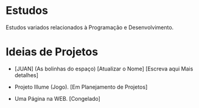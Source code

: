 # Estudos
Estudos variados relacionados à Programação e Desenvolvimento.

# Ideias de Projetos
- [JUAN] (As bolinhas do espaço) [Atualizar o Nome] [Escreva aqui Mais detalhes] 

-  Projeto Illume (Jogo). [Em Planejamento de Projetos]

-  Uma Página na WEB. [Congelado]
